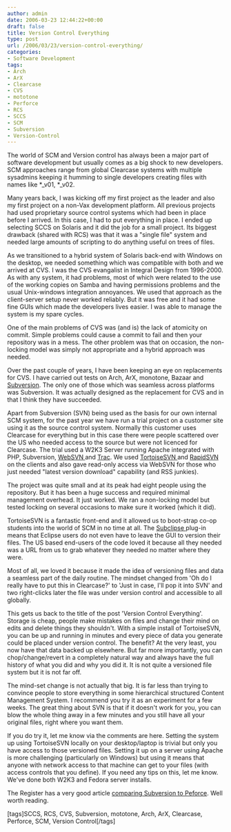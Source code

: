 ```yaml
---
author: admin
date: 2006-03-23 12:44:22+00:00
draft: false
title: Version Control Everything
type: post
url: /2006/03/23/version-control-everything/
categories:
- Software Development
tags:
- Arch
- ArX
- Clearcase
- CVS
- mototone
- Perforce
- RCS
- SCCS
- SCM
- Subversion
- Version-Control
---
```


The world of SCM and Version control has always been a major part of software development but usually comes as a big shock to new developers. SCM approaches range from global Clearcase systems with multiple sysadmins keeping it humming to single developers creating files with names like *_v01, *_v02.

Many years back, I was kicking off my first project as the leader and also my first project on a non-Vax development platform. All previous projects had used proprietary source control systems which had been in place before I arrived. In this case, I had to put everything in place. I ended up selecting SCCS on Solaris and it did the job for a small project. Its biggest drawback (shared with RCS) was that it was a "single file" system and needed large amounts of scripting to do anything useful on trees of files.

As we transitioned to a hybrid system of Solaris back-end with Windows on the desktop, we needed something which was compatible with both and we arrived at CVS. I was the CVS evangalist in Integral Design from 1996-2000. As with any system, it had problems, most of which were related to the use of the working copies on Samba and having permissions problems and the usual Unix-windows integration annoyances. We used that approach as the client-server setup never worked reliably. But it was free and it had some fine GUIs which made the developers lives easier. I was able to manage the system is my spare cycles.

One of the main problems of CVS was (and is) the lack of atomicity on commit. Simple problems could cause a commit to fail and then your repository was in a mess. The other problem was that on occasion, the non-locking model was simply not appropriate and a hybrid approach was needed.

Over the past couple of years, I have been keeping an eye on replacements for CVS. I have carried out tests on Arch, ArX, monotone, Bazaar and [Subversion](http://subversion.tigris.org/). The only one of those which was seamless across platforms was Subversion. It was actually designed as the replacement for CVS and in that I think they have succeeded.

Apart from Subversion (SVN) being used as the basis for our own internal SCM system, for the past year we have run a trial project on a customer site using it as the source control system. Normally this customer uses Clearcase for everything but in this case there were people scattered over the US who needed access to the source but were not licenced for Clearcase. The trial used a W2K3 Server running Apache integrated with PHP, Subversion, [WebSVN ](http://websvn.tigris.org/)and [Trac](http://www.edgewall.com/trac/). We used [TortoiseSVN ](http://tortoisesvn.tigris.org/)and [RapidSVN ](http://rapidsvn.tigris.org/)on the clients and also gave read-only access via WebSVN for those who just needed "latest version download" capability (and RSS junkies).

The project was quite small and at its peak had eight people using the repository. But it has been a huge success and required minimal management overhead. It just worked. We ran a non-locking model but tested locking on several occasions to make sure it worked (which it did).

TortoiseSVN is a fantastic front-end and it allowed us to boot-strap co-op students into the world of SCM in no time at all. The [Subclipse ](http://subclipse.tigris.org/)plug-in means that Eclipse users do not even have to leave the GUI to version their files. The US based end-users of the code loved it because all they needed was a URL from us to grab whatever they needed no matter where they were.

Most of all, we loved it because it made the idea of versioning files and data a seamless  part of the daily routine. The mindset changed from 'Oh do I really have to put this in Clearcase?' to 'Just in case, I'll pop it into SVN' and two right-clicks later the file was under version control and accessible to all globally.

This gets us back to the title of the post 'Version Control Everything'. Storage is cheap, people make mistakes on files and change their mind on edits and delete things they shouldn't. With a simple install of TortoiseSVN, you can be up and running in minutes and every piece of data you generate could be placed under version control. The benefit? At the very least, you now have that data backed up elsewhere. But far more importantly, you can chop/change/revert in a completely natural way and always have the full history of what you did and why you did it. It is not quite a versioned file system but it is not far off.

The mind-set change is not actually that big. It is far less than trying to convince people to store everything in some hierarchical structured Content Management System. I recommend you try it as an experiment for a few weeks. The great thing about SVN is that if it doesn't work for you, you can blow the whole thing away in a few minutes and you still have all your original files, right where you want them.

If you do try it, let me know via the comments are here. Setting the system up using TortoiseSVN locally on your desktop/laptop is trivial but only you have access to those versioned files. Setting it up on a server using Apache is more challenging (particularly on Windows) but using it means that anyone with network access to that machine can get to your files (with access controls that you define). If you need any tips on this, let me know. We've done both W2K3 and Fedora server installs.

The Register has a very good article [comparing Subversion to Peforce](http://www.regdeveloper.co.uk/2006/03/23/subversion_perforce/). Well worth reading.

[tags]SCCS, RCS, CVS, Subversion, mototone, Arch, ArX, Clearcase, Perforce, SCM, Version Control[/tags] 
